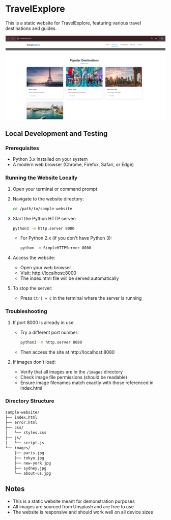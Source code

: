 # TravelExplore

This is a static website for TravelExplore, featuring various travel destinations and guides.

![web-image](images/travelexplore.png)

## Local Development and Testing

### Prerequisites
- Python 3.x installed on your system
- A modern web browser (Chrome, Firefox, Safari, or Edge)

### Running the Website Locally

1. Open your terminal or command prompt

2. Navigate to the website directory:
   ```bash
   cd /path/to/sample-website
   ```

3. Start the Python HTTP server:
   ```bash
   python3 -m http.server 8000
   ```
   - For Python 2.x (if you don't have Python 3):
     ```bash
     python -m SimpleHTTPServer 8000
     ```

4. Access the website:
   - Open your web browser
   - Visit: http://localhost:8000
   - The index.html file will be served automatically

5. To stop the server:
   - Press `Ctrl + C` in the terminal where the server is running

### Troubleshooting

1. If port 8000 is already in use:
   - Try a different port number:
     ```bash
     python3 -m http.server 8080
     ```
   - Then access the site at http://localhost:8080

2. If images don't load:
   - Verify that all images are in the `/images` directory
   - Check image file permissions (should be readable)
   - Ensure image filenames match exactly with those referenced in index.html

### Directory Structure
```
sample-website/
├── index.html
├── error.html
├── css/
│   └── styles.css
├── js/
│   └── script.js
└── images/
    ├── paris.jpg
    ├── tokyo.jpg
    ├── new-york.jpg
    ├── sydney.jpg
    └── about-us.jpg
```

## Notes
- This is a static website meant for demonstration purposes
- All images are sourced from Unsplash and are free to use
- The website is responsive and should work well on all device sizes

